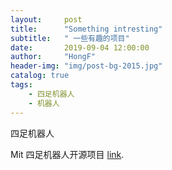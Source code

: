 ```yaml
---
layout:     post
title:      "Something intresting"
subtitle:   " 一些有趣的项目"
date:       2019-09-04 12:00:00
author:     "HongF"
header-img: "img/post-bg-2015.jpg"
catalog: true
tags:
    - 四足机器人
    - 机器人
---
```


四足机器人

Mit 四足机器人开源项目 [link](https://zhuanlan.zhihu.com/p/79391139?utm_source=wechat_timeline&utm_medium=social&utm_oi=1015032542222782464&from=timeline&isappinstalled=0 "With a Title").

